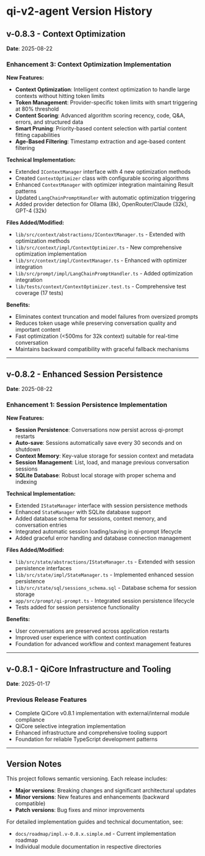 # qi-v2-agent Version History

## v-0.8.3 - Context Optimization
**Date**: 2025-08-22

### Enhancement 3: Context Optimization Implementation

**New Features:**
- **Context Optimization**: Intelligent context optimization to handle large contexts without hitting token limits
- **Token Management**: Provider-specific token limits with smart triggering at 80% threshold
- **Content Scoring**: Advanced algorithm scoring recency, code, Q&A, errors, and structured data
- **Smart Pruning**: Priority-based content selection with partial content fitting capabilities
- **Age-Based Filtering**: Timestamp extraction and age-based content filtering

**Technical Implementation:**
- Extended `IContextManager` interface with 4 new optimization methods
- Created `ContextOptimizer` class with configurable scoring algorithms
- Enhanced `ContextManager` with optimizer integration maintaining Result<T> patterns
- Updated `LangChainPromptHandler` with automatic optimization triggering
- Added provider detection for Ollama (8k), OpenRouter/Claude (32k), GPT-4 (32k)

**Files Added/Modified:**
- `lib/src/context/abstractions/IContextManager.ts` - Extended with optimization methods
- `lib/src/context/impl/ContextOptimizer.ts` - New comprehensive optimization implementation
- `lib/src/context/impl/ContextManager.ts` - Enhanced with optimizer integration
- `lib/src/prompt/impl/LangChainPromptHandler.ts` - Added optimization integration
- `lib/tests/context/ContextOptimizer.test.ts` - Comprehensive test coverage (17 tests)

**Benefits:**
- Eliminates context truncation and model failures from oversized prompts
- Reduces token usage while preserving conversation quality and important content
- Fast optimization (<500ms for 32k context) suitable for real-time conversation
- Maintains backward compatibility with graceful fallback mechanisms

---

## v-0.8.2 - Enhanced Session Persistence
**Date**: 2025-08-22

### Enhancement 1: Session Persistence Implementation

**New Features:**
- **Session Persistence**: Conversations now persist across qi-prompt restarts
- **Auto-save**: Sessions automatically save every 30 seconds and on shutdown  
- **Context Memory**: Key-value storage for session context and metadata
- **Session Management**: List, load, and manage previous conversation sessions
- **SQLite Database**: Robust local storage with proper schema and indexing

**Technical Implementation:**
- Extended `IStateManager` interface with session persistence methods
- Enhanced `StateManager` with SQLite database support
- Added database schema for sessions, context memory, and conversation entries
- Integrated automatic session loading/saving in qi-prompt lifecycle
- Added graceful error handling and database connection management

**Files Added/Modified:**
- `lib/src/state/abstractions/IStateManager.ts` - Extended with session persistence interfaces
- `lib/src/state/impl/StateManager.ts` - Implemented enhanced session persistence
- `lib/src/state/sql/sessions_schema.sql` - Database schema for session storage
- `app/src/prompt/qi-prompt.ts` - Integrated session persistence lifecycle
- Tests added for session persistence functionality

**Benefits:**
- User conversations are preserved across application restarts
- Improved user experience with context continuation
- Foundation for advanced workflow and context management features

---

## v-0.8.1 - QiCore Infrastructure and Tooling
**Date**: 2025-01-17

### Previous Release Features
- Complete QiCore v0.8.1 implementation with external/internal module compliance
- QiCore selective integration implementation
- Enhanced infrastructure and comprehensive tooling support
- Foundation for reliable TypeScript development patterns

---

## Version Notes

This project follows semantic versioning. Each release includes:
- **Major versions**: Breaking changes and significant architectural updates
- **Minor versions**: New features and enhancements (backward compatible)
- **Patch versions**: Bug fixes and minor improvements

For detailed implementation guides and technical documentation, see:
- `docs/roadmap/impl.v-0.8.x.simple.md` - Current implementation roadmap
- Individual module documentation in respective directories